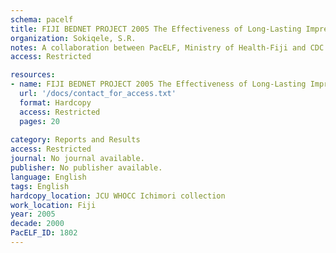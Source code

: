 ```yaml
---
schema: pacelf
title: FIJI BEDNET PROJECT 2005 The Effectiveness of Long-Lasting Impregnated Materials on Aedes polynesiensis and Ae aegypti in Fiji. 
organization: Sokiqele, S.R.
notes: A collaboration between PacELF, Ministry of Health-Fiji and CDC Baseline Blood and KAP Survey Work Details and Survey Results (February 24th - April 14th 2005)
access: Restricted

resources:
- name: FIJI BEDNET PROJECT 2005 The Effectiveness of Long-Lasting Impregnated Materials on Aedes polynesiensis and Ae aegypti in Fiji. 
  url: '/docs/contact_for_access.txt'
  format: Hardcopy
  access: Restricted
  pages: 20
 
category: Reports and Results
access: Restricted
journal: No journal available.
publisher: No publisher available. 
language: English 
tags: English 
hardcopy_location: JCU WHOCC Ichimori collection
work_location: Fiji
year: 2005
decade: 2000
PacELF_ID: 1802
---
```

